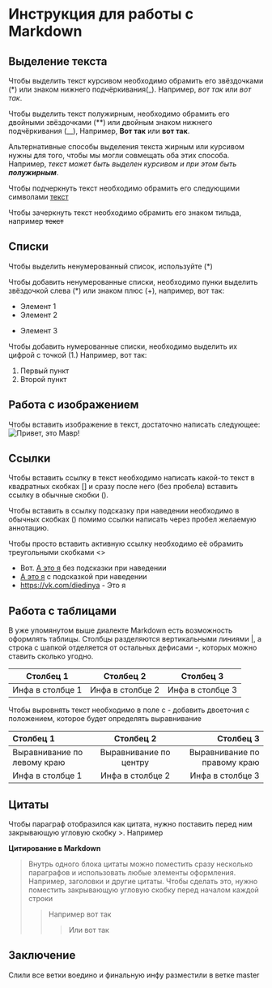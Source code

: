# Инструкция для работы с Markdown

## Выделение текста

Чтобы выделить текст курсивом необходимо обрамить его звёздочками (*) или знаком нижнего подчёркивания(_). Например, *вот так* или _вот так_.

Чтобы выделить текст полужирным, необходимо обрамить его двойными звёздочками (**) или двойным знаком нижнего подчёркивания (__), Например, **Вот так** или __вот так__.

Альтернативные способы выделения текста жирным или курсивом нужны для того, чтобы мы могли совмещать оба этих способа. Например, _текст может быть выделен курсивом и при этом быть **полужирным**_.

Чтобы подчеркнуть текст необходимо обрамить его следующими символами <u> текст </u>

Чтобы зачеркнуть текст необходимо обрамить его знаком тильда, например ~~текст~~


## Списки
Чтобы выделить ненумерованный список, используйте (*)

Чтобы добавить ненумерованные списки, необходимо пунки выделить звёздочкой слева (*) или знаком плюс (+), например, вот так:
* Элемент 1
* Элемент 2
+ Элемент 3

Чтобы добавить нумерованные списки, необходимо выделить их цифрой с точкой (1.)
Например, вот так:
1. Первый пункт
2. Второй пункт

## Работа с изображением

Чтобы вставить изображение в текст, достаточно написать следующее:
![Привет, это Мавр!](Mavr.jpg)

## Ссылки
Чтобы вставить ссылку в текст необходимо написать какой-то текст в квадратных скобках [] и сразу после него (без пробела) вставить ссылку в обычные скобки ().

Чтобы вставить в ссылку подсказку при наведении необходимо в обычных скобках () помимо ссылки написать через пробел желаемую аннотацию.

Чтобы просто вставить активную ссылку необходимо её обрамить треугольными скобками <>

* Вот. [А это я](https://vk.com/diedinya) без подсказки при наведении
* [А это я](https://vk.com/diedinya "Да-да, это моя стр вконтакте") с подсказкой при наведении
* <https://vk.com/diedinya> - Это я

## Работа с таблицами

В уже упомянутом выше диалекте Markdown есть возможность оформлять таблицы. Столбцы разделяются вертикальными линиями |, а строка с шапкой отделяется от остальных дефисами -, которых можно ставить сколько угодно.

|Столбец 1|Столбец 2|Столбец 3|
|-|-|-|
|Инфа в столбце 1|Инфа в столбце 2|Инфа в столбце 3|

Чтобы выровнять текст необходимо в поле с - добавить двоеточия с положением, которое будет определять выравнивание

|Столбец 1|Столбец 2|Столбец 3|
|:-|:-:|-:|
|Выравнивание по левому краю| Выравнивание по центру| Выравнивание по правому краю|
|Инфа в столбце 1|Инфа в столбце 2|Инфа в столбце 3|


## Цитаты 

Чтобы параграф отобразился как цитата, нужно поставить перед ним закрывающую угловую скобку >.
Например

**Цитирование в Markdown**
> Внутрь одного блока цитаты можно поместить сразу несколько параграфов и использовать любые элементы оформления. Например, заголовки и другие цитаты. Чтобы сделать это, нужно поместить закрывающую угловую скобку перед началом каждой строки
>> Например вот так
>>> Или вот так

## Заключение
Слили все ветки воедино и финальную инфу разместили в ветке master